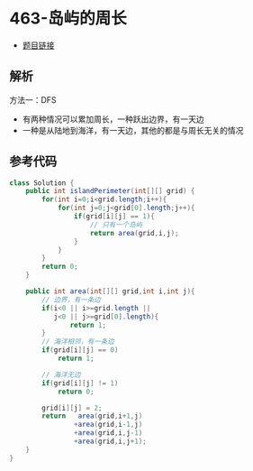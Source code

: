 # 463-岛屿的周长

- [题目链接](https://leetcode-cn.com/problems/island-perimeter/)

## 解析

方法一：DFS
- 有两种情况可以累加周长，一种跃出边界，有一天边
- 一种是从陆地到海洋，有一天边，其他的都是与周长无关的情况

## 参考代码
```Java
class Solution {
    public int islandPerimeter(int[][] grid) {
        for(int i=0;i<grid.length;i++){
            for(int j=0;j<grid[0].length;j++){
                if(grid[i][j] == 1){
                    // 只有一个岛屿
                    return area(grid,i,j);
                }
            }
        }
        return 0;
    }

    public int area(int[][] grid,int i,int j){
        // 边界，有一条边
        if(i<0 || i>=grid.length ||
           j<0 || j>=grid[0].length){
               return 1;
        }
        // 海洋相邻，有一条边
        if(grid[i][j] == 0)
            return 1;

        // 海洋无边
        if(grid[i][j] != 1)
            return 0;

        grid[i][j] = 2;
        return   area(grid,i+1,j)
                +area(grid,i-1,j)
                +area(grid,i,j-1)
                +area(grid,i,j+1);
    }
}
```
